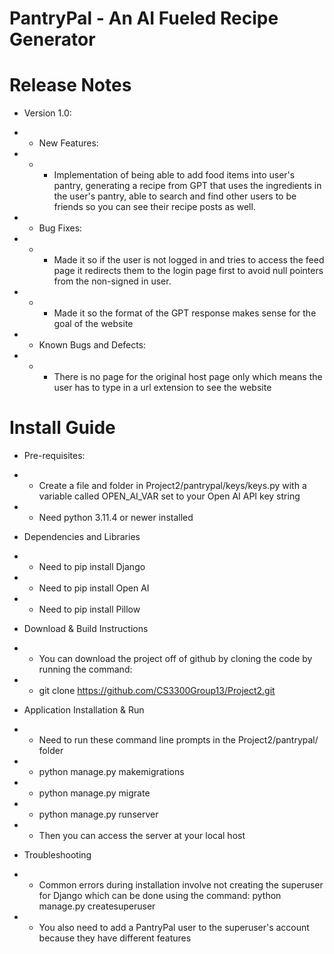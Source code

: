 # PantryPal - An AI Fueled Recipe Generator


# Release Notes

- Version 1.0:
- - New Features:
- - - Implementation of being able to add food items into user's pantry, generating a recipe from GPT that uses the ingredients in the user's pantry, able to search and find other users to be friends so you can see their recipe posts as well.


- - Bug Fixes:
- - - Made it so if the user is not logged in and tries to access the feed page it redirects them to the login page first to avoid null pointers from the non-signed in user.
- - - Made it so the format of the GPT response makes sense for the goal of the website


- - Known Bugs and Defects:
- - - There is no page for the original host page only which means the user has to type in a url extension to see the website


# Install Guide

- Pre-requisites: 
- - Create a file and folder in Project2/pantrypal/keys/keys.py with a variable called OPEN_AI_VAR set to your Open AI API key string
- - Need python 3.11.4 or newer installed


- Dependencies and Libraries
- - Need to pip install Django
- - Need to pip install Open AI
- - Need to pip install Pillow


- Download & Build Instructions
- - You can download the project off of github by cloning the code by running the command: 
- - git clone https://github.com/CS3300Group13/Project2.git


- Application Installation & Run
- - Need to run these command line prompts in the Project2/pantrypal/ folder
- - python manage.py makemigrations
- - python manage.py migrate
- - python manage.py runserver
- - Then you can access the server at your local host


- Troubleshooting
- - Common errors during installation involve not creating the superuser for Django which can be done using the command: python manage.py createsuperuser
- - You also need to add a PantryPal user to the superuser's account because they have different features
